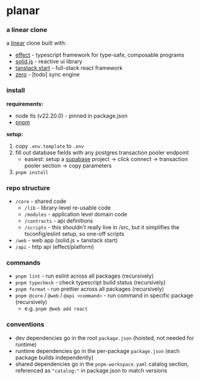 # planar

### a linear clone

a [linear](https://linear.app/) clone built with:

- [effect](https://effect.website) - typescript framework for type-safe, composable programs
- [solid.js](https://solidjs.com) - reactive ui library
- [tanstack start](https://tanstack.com/start/latest) - full-stack react framework
- [zero](https://zero.rocicorp.dev/) - [todo] sync engine 

### install

**requirements:**

- node lts (v22.20.0) - pinned in package.json
- [pnpm](https://pnpm.io)

**setup:**

1. copy `.env.template` to `.env`
2. fill out database fields with any postgres transaction pooler endpoint
   - easiest: setup a [supabase](https://supabase.com) project → click connect → transaction pooler section → copy parameters
3. `pnpm install`

### repo structure

- `/core` - shared code
  - `/lib` - library-level re-usable code
  - `/modules` - application level domain code
  - `/contracts` - api definitions
  - `/scripts` - this shouldn't really live in /src, but it simplifies the tsconfig/eslint setup, so one-off scripts
- `/web` - web app (solid.js + tanstack start)
- `/api` - http api (effect/platform)

### commands

- `pnpm lint` - run eslint across all packages (recursively)
- `pnpm typecheck` - check typescript build status (recursively)
- `pnpm format` - run prettier across all packages (recursively)
- `pnpm @core` / `@web` / `@api <command>` - run command in specific package (recursively)
  - e.g. `pnpm @web add react`

### conventions

- dev dependencies go in the root `package.json` (hoisted, not needed for runtime)
- runtime dependencies go in the per-package `package.json` (each package builds independently)
- shared dependencies go in the `pnpm-workspace.yaml` catalog section, referenced as `"catalog:"` in package.json to match versions
